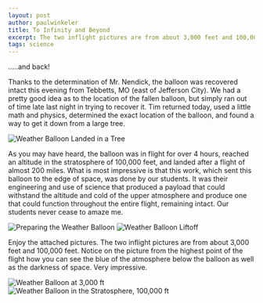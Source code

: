 ```yaml
---
layout: post
author: paulwinkeler
title: To Infinity and Beyond
excerpt: The two inflight pictures are from about 3,000 feet and 100,000 feet.  Notice on the picture from the highest point of the flight how you can see the blue of the atmosphere below the balloon as well as the darkness of space.
tags: science
---
```

.....and back!

Thanks to the determination of Mr. Nendick, the balloon was recovered intact this evening from Tebbetts, MO (east of Jefferson City).  We had a pretty good idea as to the location of the fallen balloon, but simply ran out of time late last night in trying to recover it.  Tim returned today, used a little math and physics, determined the exact location of the balloon, and found a way to get it down from a large tree.

<div class="flex-wrapper">
  <img src="{{site.baseurl}}/img/wb-landing.jpg" alt="Weather Balloon Landed in a Tree">
  <!--<img src="{{site.baseurl}}/img/wb-recovery.jpg" alt="Weather Balloon Successfully Recovered">-->
</div>

As you may have heard, the balloon was in flight for over 4 hours, reached an altitude in the stratosphere of 100,000 feet, and landed after a flight of almost 200 miles.  What is most impressive is that this work, which sent this balloon to the edge of space, was done by our students.  It was their engineering and use of science that produced a payload that could withstand the altitude and cold of the upper atmosphere and produce one that could function throughout the entire flight, remaining intact.  Our students never cease to amaze me.  

<div class="flex-wrapper">
  <img src="{{site.baseurl}}/img/wb-preparing.jpg" alt="Preparing the Weather Balloon">
  <img src="{{site.baseurl}}/img/wb-takeoff.jpg" alt="Weather Balloon Liftoff">
</div>


Enjoy the attached pictures.  The two inflight pictures are from about 3,000 feet and 100,000 feet.  Notice on the picture from the highest point of the flight how you can see the blue of the atmosphere below the balloon as well as the darkness of space.  Very impressive.  

<div class="flex-wrapper">
  <img src="{{site.baseurl}}/img/wb-upward.jpg" alt="Weather Balloon at 3,000 ft">
  <img src="{{site.baseurl}}/img/wb-100000ft.jpg" alt="Weather Balloon in the Stratosphere, 100,000 ft">
</div>

